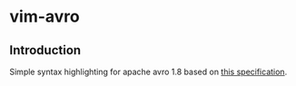 # vim-avro
## Introduction
Simple syntax highlighting for
apache avro 1.8 based on [this specification](https://avro.apache.org/docs/1.8.0/spec.html).

